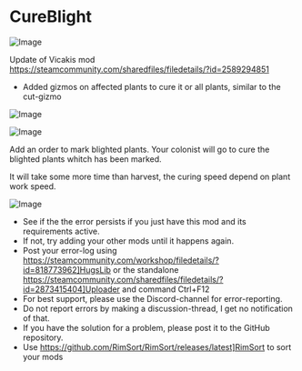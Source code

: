 # CureBlight

![Image](https://i.imgur.com/buuPQel.png)

Update of Vicakis mod https://steamcommunity.com/sharedfiles/filedetails/?id=2589294851

- Added gizmos on affected plants to cure it or all plants, similar to the cut-gizmo

![Image](https://i.imgur.com/pufA0kM.png)

	
![Image](https://i.imgur.com/Z4GOv8H.png)

Add an order to mark blighted plants. Your colonist will go to cure the blighted plants whitch has been marked.

It will take some more time than harvest, the curing speed depend on plant work speed.

![Image](https://i.imgur.com/PwoNOj4.png)



-  See if the the error persists if you just have this mod and its requirements active.
-  If not, try adding your other mods until it happens again.
-  Post your error-log using https://steamcommunity.com/workshop/filedetails/?id=818773962]HugsLib or the standalone https://steamcommunity.com/sharedfiles/filedetails/?id=2873415404]Uploader and command Ctrl+F12
-  For best support, please use the Discord-channel for error-reporting.
-  Do not report errors by making a discussion-thread, I get no notification of that.
-  If you have the solution for a problem, please post it to the GitHub repository.
-  Use https://github.com/RimSort/RimSort/releases/latest]RimSort to sort your mods



